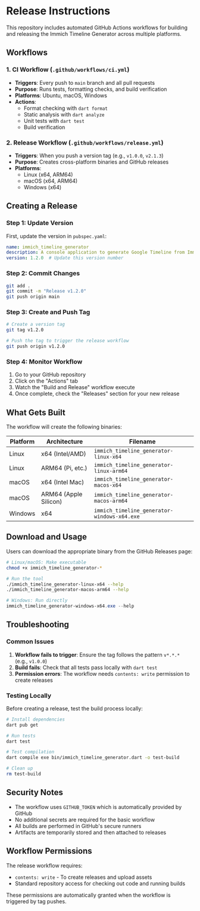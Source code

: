 # Release Instructions

This repository includes automated GitHub Actions workflows for building and releasing the Immich Timeline Generator across multiple platforms.

## Workflows

### 1. CI Workflow (`.github/workflows/ci.yml`)
- **Triggers**: Every push to `main` branch and all pull requests
- **Purpose**: Runs tests, formatting checks, and build verification
- **Platforms**: Ubuntu, macOS, Windows
- **Actions**: 
  - Format checking with `dart format`
  - Static analysis with `dart analyze`
  - Unit tests with `dart test`
  - Build verification

### 2. Release Workflow (`.github/workflows/release.yml`)
- **Triggers**: When you push a version tag (e.g., `v1.0.0`, `v2.1.3`)
- **Purpose**: Creates cross-platform binaries and GitHub releases
- **Platforms**: 
  - Linux (x64, ARM64)
  - macOS (x64, ARM64)
  - Windows (x64)

## Creating a Release

### Step 1: Update Version
First, update the version in `pubspec.yaml`:

```yaml
name: immich_timeline_generator
description: A console application to generate Google Timeline from Immich photos.
version: 1.2.0  # Update this version number
```

### Step 2: Commit Changes
```bash
git add .
git commit -m "Release v1.2.0"
git push origin main
```

### Step 3: Create and Push Tag
```bash
# Create a version tag
git tag v1.2.0

# Push the tag to trigger the release workflow
git push origin v1.2.0
```

### Step 4: Monitor Workflow
1. Go to your GitHub repository
2. Click on the "Actions" tab
3. Watch the "Build and Release" workflow execute
4. Once complete, check the "Releases" section for your new release

## What Gets Built

The workflow will create the following binaries:

| Platform | Architecture | Filename |
|----------|-------------|----------|
| Linux | x64 (Intel/AMD) | `immich_timeline_generator-linux-x64` |
| Linux | ARM64 (Pi, etc.) | `immich_timeline_generator-linux-arm64` |
| macOS | x64 (Intel Mac) | `immich_timeline_generator-macos-x64` |
| macOS | ARM64 (Apple Silicon) | `immich_timeline_generator-macos-arm64` |
| Windows | x64 | `immich_timeline_generator-windows-x64.exe` |

## Download and Usage

Users can download the appropriate binary from the GitHub Releases page:

```bash
# Linux/macOS: Make executable
chmod +x immich_timeline_generator-*

# Run the tool
./immich_timeline_generator-linux-x64 --help
./immich_timeline_generator-macos-arm64 --help
```

```powershell
# Windows: Run directly
immich_timeline_generator-windows-x64.exe --help
```

## Troubleshooting

### Common Issues

1. **Workflow fails to trigger**: Ensure the tag follows the pattern `v*.*.*` (e.g., `v1.0.0`)
2. **Build fails**: Check that all tests pass locally with `dart test`
3. **Permission errors**: The workflow needs `contents: write` permission to create releases

### Testing Locally

Before creating a release, test the build process locally:

```bash
# Install dependencies
dart pub get

# Run tests
dart test

# Test compilation
dart compile exe bin/immich_timeline_generator.dart -o test-build

# Clean up
rm test-build
```

## Security Notes

- The workflow uses `GITHUB_TOKEN` which is automatically provided by GitHub
- No additional secrets are required for the basic workflow
- All builds are performed in GitHub's secure runners
- Artifacts are temporarily stored and then attached to releases

## Workflow Permissions

The release workflow requires:
- `contents: write` - To create releases and upload assets
- Standard repository access for checking out code and running builds

These permissions are automatically granted when the workflow is triggered by tag pushes.
